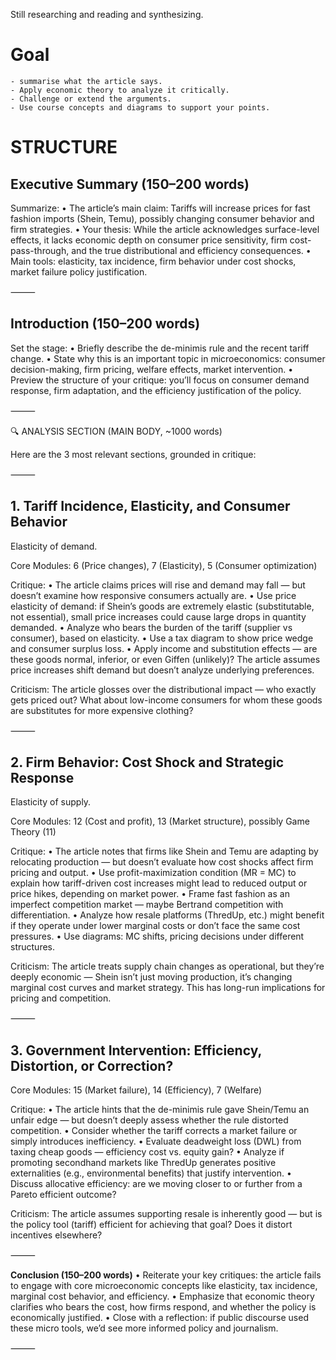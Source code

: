 Still researching and reading and synthesizing.


# Goal
    - summarise what the article says.
    - Apply economic theory to analyze it critically.
    - Challenge or extend the arguments.
    - Use course concepts and diagrams to support your points.



# STRUCTURE
## Executive Summary (150–200 words)

Summarize:
	•	The article’s main claim: Tariffs will increase prices for fast fashion imports (Shein, Temu), possibly changing consumer behavior and firm strategies.
	•	Your thesis: While the article acknowledges surface-level effects, it lacks economic depth on consumer price sensitivity, firm cost-pass-through, and the true distributional and efficiency consequences.
	•	Main tools: elasticity, tax incidence, firm behavior under cost shocks, market failure policy justification.

⸻

## Introduction (150–200 words)

Set the stage:
	•	Briefly describe the de-minimis rule and the recent tariff change.
	•	State why this is an important topic in microeconomics: consumer decision-making, firm pricing, welfare effects, market intervention.
	•	Preview the structure of your critique: you’ll focus on consumer demand response, firm adaptation, and the efficiency justification of the policy.

⸻

🔍 ANALYSIS SECTION (MAIN BODY, ~1000 words)

Here are the 3 most relevant sections, grounded in critique:

⸻

## **1. Tariff Incidence, Elasticity, and Consumer Behavior**

Elasticity of demand.

Core Modules: 6 (Price changes), 7 (Elasticity), 5 (Consumer optimization)

Critique:
	•	The article claims prices will rise and demand may fall — but doesn’t examine how responsive consumers actually are.
	•	Use price elasticity of demand: if Shein’s goods are extremely elastic (substitutable, not essential), small price increases could cause large drops in quantity demanded.
	•	Analyze who bears the burden of the tariff (supplier vs consumer), based on elasticity.
	•	Use a tax diagram to show price wedge and consumer surplus loss.
	•	Apply income and substitution effects — are these goods normal, inferior, or even Giffen (unlikely)? The article assumes price increases shift demand but doesn’t analyze underlying preferences.

Criticism: The article glosses over the distributional impact — who exactly gets priced out? What about low-income consumers for whom these goods are substitutes for more expensive clothing?

⸻

## **2. Firm Behavior: Cost Shock and Strategic Response**

Elasticity of supply.

Core Modules: 12 (Cost and profit), 13 (Market structure), possibly Game Theory (11)

Critique:
	•	The article notes that firms like Shein and Temu are adapting by relocating production — but doesn’t evaluate how cost shocks affect firm pricing and output.
	•	Use profit-maximization condition (MR = MC) to explain how tariff-driven cost increases might lead to reduced output or price hikes, depending on market power.
	•	Frame fast fashion as an imperfect competition market — maybe Bertrand competition with differentiation.
	•	Analyze how resale platforms (ThredUp, etc.) might benefit if they operate under lower marginal costs or don’t face the same cost pressures.
	•	Use diagrams: MC shifts, pricing decisions under different structures.

Criticism: The article treats supply chain changes as operational, but they’re deeply economic — Shein isn’t just moving production, it’s changing marginal cost curves and market strategy. This has long-run implications for pricing and competition.

⸻

## **3. Government Intervention: Efficiency, Distortion, or Correction?**

Core Modules: 15 (Market failure), 14 (Efficiency), 7 (Welfare)

Critique:
	•	The article hints that the de-minimis rule gave Shein/Temu an unfair edge — but doesn’t deeply assess whether the rule distorted competition.
	•	Consider whether the tariff corrects a market failure or simply introduces inefficiency.
	•	Evaluate deadweight loss (DWL) from taxing cheap goods — efficiency cost vs. equity gain?
	•	Analyze if promoting secondhand markets like ThredUp generates positive externalities (e.g., environmental benefits) that justify intervention.
	•	Discuss allocative efficiency: are we moving closer to or further from a Pareto efficient outcome?

Criticism: The article assumes supporting resale is inherently good — but is the policy tool (tariff) efficient for achieving that goal? Does it distort incentives elsewhere?

⸻

**Conclusion (150–200 words)**
	•	Reiterate your key critiques: the article fails to engage with core microeconomic concepts like elasticity, tax incidence, marginal cost behavior, and efficiency.
	•	Emphasize that economic theory clarifies who bears the cost, how firms respond, and whether the policy is economically justified.
	•	Close with a reflection: if public discourse used these micro tools, we’d see more informed policy and journalism.

⸻